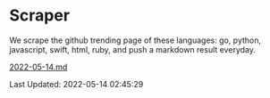 # Scraper

We scrape the github trending page of these languages: go, python, javascript, swift, html, ruby, and push a markdown result everyday.

[2022-05-14.md](https://github.com/henson/Scraper/blob/master/2022-05-14.md)

Last Updated: 2022-05-14 02:45:29